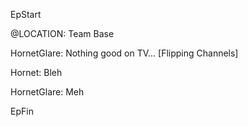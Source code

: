 
EpStart


@LOCATION: Team Base

HornetGlare: Nothing good on TV... [Flipping Channels]

Hornet: Bleh

HornetGlare: Meh





EpFin

<script src="assets/js/EpFormatter.js"></script>